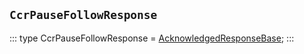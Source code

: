 ## `CcrPauseFollowResponse`
:::
type CcrPauseFollowResponse = [AcknowledgedResponseBase](./AcknowledgedResponseBase.md);
:::

